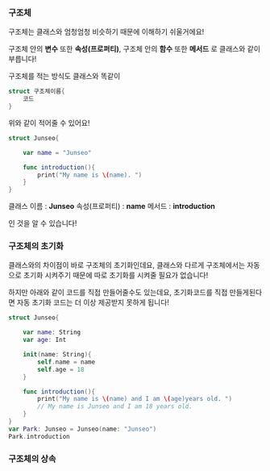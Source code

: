 ### 구조체

구조체는 클래스와 엄청엄청 비슷하기 때문에 이해하기 쉬울거에요!

구조체 안의 **변수** 또한  **속성(프로퍼티)**, 
구조체 안의 **함수** 또한 **메서드** 로 
클래스와 같이 부릅니다!


구조체를 적는 방식도 클래스와 똑같이 
```swift
struct 구조체이름{
    코드
}
```
위와 같이 적어줄 수 있어요! 

```swift
struct Junseo{

    var name = "Junseo"

    func introduction(){
        print("My name is \(name). ")
    }
}
```
클래스 이름 : **Junseo**
속성(프로퍼티) : **name**
메서드 : **introduction**

인 것을 알 수 있습니다!

### 구조체의 초기화

클래스와의 차이점이 바로 구조체의 초기화인데요, 클래스와 다르게 구조체에서는 자동으로 초기화 시켜주기 때문에 따로 초기화를 시켜줄 필요가 없습니다! 

하지만 아래와 같이 코드를 직접 만들어줄수도 있는데요, 초기화코드를 직접 만들게된다면 자동 초기화 코드는 더 이상 제공받지 못하게 됩니다!
```swift
struct Junseo{

    var name: String
    var age: Int

    init(name: String){
        self.name = name
        self.age = 18
    }

    func introduction(){
        print("My name is \(name) and I am \(age)years old. ")
        // My name is Junseo and I am 18 years old.
    }
}
var Park: Junseo = Junseo(name: "Junseo")
Park.introduction
```
 ### 구조체의 상속

